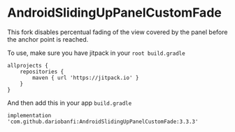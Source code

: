 # AndroidSlidingUpPanelCustomFade

This fork disables percentual fading of the view covered by the panel before the anchor point is reached.

To use, make sure you have jitpack in your `root build.gradle`

```
allprojects {
    repositories {
        maven { url 'https://jitpack.io' }
    }
}
```

And then add this in your app `build.gradle`

```
implementation 'com.github.dariobanfi:AndroidSlidingUpPanelCustomFade:3.3.3'
```
